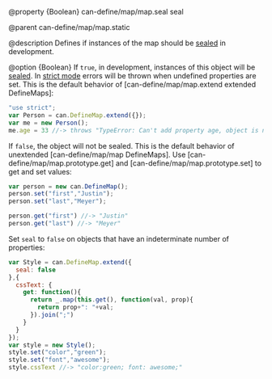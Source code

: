 @property {Boolean} can-define/map/map.seal seal

@parent can-define/map/map.static

@description Defines if instances of the map should be [sealed](https://developer.mozilla.org/en-US/docs/Web/JavaScript/Reference/Global_Objects/Object/seal) in development.

@option {Boolean} If `true`, in development, instances of this object will be [sealed](https://developer.mozilla.org/en-US/docs/Web/JavaScript/Reference/Global_Objects/Object/seal).  In  [strict mode](https://developer.mozilla.org/en-US/docs/Web/JavaScript/Reference/Strict_mode) errors will be thrown when undefined properties are set.  This is the default
behavior of [can-define/map/map.extend extended DefineMaps]:

```js
"use strict";
var Person = can.DefineMap.extend({});
var me = new Person();
me.age = 33 //-> throws "TypeError: Can't add property age, object is not extensible"
```

If `false`, the object will not be sealed.  This is the default behavior of
unextended [can-define/map/map DefineMaps].  Use [can-define/map/map.prototype.get] and [can-define/map/map.prototype.set] to get and set values:

```js
var person = new can.DefineMap();
person.set("first","Justin");
person.set("last","Meyer");

person.get("first") //-> "Justin"
person.get("last") //-> "Meyer"
```

Set `seal` to `false` on objects that have an indeterminate number of properties:

```js
var Style = can.DefineMap.extend({
  seal: false
},{
  cssText: {
    get: function(){
      return _.map(this.get(), function(val, prop){
        return prop+": "+val;
      }).join(";")
    }
  }
});
var style = new Style();
style.set("color","green");
style.set("font","awesome");
style.cssText //-> "color:green; font: awesome;"
```
